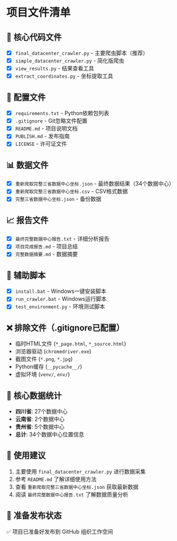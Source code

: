 # 项目文件清单

## 📁 核心代码文件
- [x] `final_datacenter_crawler.py` - 主要爬虫脚本（推荐）
- [x] `simple_datacenter_crawler.py` - 简化版爬虫
- [x] `view_results.py` - 结果查看工具
- [x] `extract_coordinates.py` - 坐标提取工具

## 📄 配置文件
- [x] `requirements.txt` - Python依赖包列表
- [x] `.gitignore` - Git忽略文件配置
- [x] `README.md` - 项目说明文档
- [x] `PUBLISH.md` - 发布指南
- [x] `LICENSE` - 许可证文件

## 📊 数据文件
- [x] `重新爬取完整三省数据中心坐标.json` - 最终数据结果（34个数据中心）
- [x] `重新爬取完整三省数据中心坐标.csv` - CSV格式数据
- [x] `完整三省数据中心坐标.json` - 备份数据

## 📈 报告文件
- [x] `最终完整数据中心报告.txt` - 详细分析报告
- [x] `项目完成报告.md` - 项目总结
- [x] `完整数据摘要.md` - 数据摘要

## 🔧 辅助脚本
- [x] `install.bat` - Windows一键安装脚本
- [x] `run_crawler.bat` - Windows运行脚本
- [x] `test_environment.py` - 环境测试脚本

## ❌ 排除文件（.gitignore已配置）
- 临时HTML文件 (`*_page.html`, `*_source.html`)
- 浏览器驱动 (`chromedriver.exe`)
- 截图文件 (`*.png`, `*.jpg`)
- Python缓存 (`__pycache__/`)
- 虚拟环境 (`venv/`, `env/`)

## 🎯 核心数据统计
- **四川省**: 27个数据中心
- **云南省**: 2个数据中心
- **贵州省**: 5个数据中心
- **总计**: 34个数据中心位置信息

## 📝 使用建议
1. 主要使用 `final_datacenter_crawler.py` 进行数据采集
2. 参考 `README.md` 了解详细使用方法
3. 查看 `重新爬取完整三省数据中心坐标.json` 获取最新数据
4. 阅读 `最终完整数据中心报告.txt` 了解数据质量分析

## 🚀 准备发布状态
✅ 项目已准备好发布到 GitHub 组织工作空间
